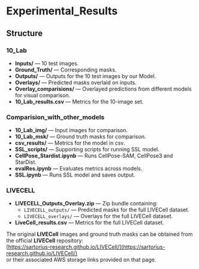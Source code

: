 # Experimental_Results

## Structure

### 10_Lab
- **Inputs/** — 10 test images.
- **Ground_Truth/** — Corresponding masks.
- **Outputs/** — Outputs for the 10 test images by our Model.
- **Overlays/** — Predicted masks overlaid on inputs.
- **Overlay_comparisions/** — Overlayed predictions from different models for visual comparison.
- **10_Lab_results.csv** — Metrics for the 10-image set.

### Comparision_with_other_models

- **10_Lab_img/** — Input images for comparison.  
- **10_Lab_msk/** — Ground truth masks for comparison.  
- **csv_results/** — Metrics for the model in csv.  
- **SSL_scripts/** — Supporting scripts for running SSL model.  
- **CellPose_Stardist.ipynb** — Runs CellPose-SAM, CellPose3 and StarDist.  
- **evalRes.ipynb** — Evaluates metrics across models.  
- **SSL.ipynb** — Runs SSL model and saves output.  

### LIVECELL

- **LIVECELL_Outputs_Overlay.zip** — Zip bundle containing:
  - `LIVECELL_outputs/` — Predicted masks for the full LIVECell dataset.
  - `LIVECELL_overlays/` — Overlays for the full LIVECell dataset.
- **LiveCell_results.csv** — Metrics for the full LIVECell dataset.

The original **LIVECell** images and ground truth masks can be obtained from the official **LIVECell** repository:  
[https://sartorius-research.github.io/LIVECell/](https://sartorius-research.github.io/LIVECell/)  
or their associated AWS storage links provided on that page.
